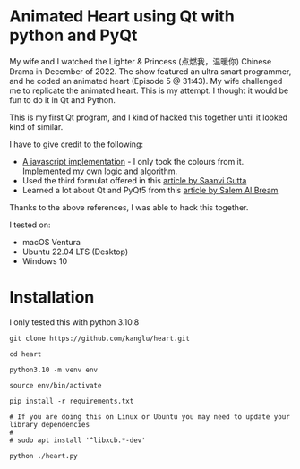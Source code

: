 # Animated Heart using Qt with python and PyQt

My wife and I watched the Lighter & Princess (点燃我，温暖你) Chinese Drama in December of 2022. The show featured an ultra smart programmer, and he coded an animated heart (Episode 5 @ 31:43). My wife challenged me to replicate the animated heart. This is my attempt. I thought it would be fun to do it in Qt and Python.

This is my first Qt program, and I kind of hacked this together until it looked kind of similar.

I have to give credit to the following:

* [A javascript implementation](https://qqqqqcy.github.io/heart_beat/#) - I only took the colours from it. Implemented my own logic and algorithm.
* Used the third formulat offered in this [article by Saanvi Gutta](https://blogs.lcps.org/academiesonline/2021/02/13/the-equation-of-the-heart/)
* Learned a lot about Qt and PyQt5 from this [article by Salem Al Bream](https://www.pythonguis.com/tutorials/qpropertyanimation/)

Thanks to the above references, I was able to hack this together.

I tested on:

  * macOS Ventura
  * Ubuntu 22.04 LTS (Desktop)
  * Windows 10

# Installation
I only tested this with python 3.10.8

```
git clone https://github.com/kanglu/heart.git

cd heart

python3.10 -m venv env

source env/bin/activate

pip install -r requirements.txt

# If you are doing this on Linux or Ubuntu you may need to update your library dependencies
#
# sudo apt install '^libxcb.*-dev'

python ./heart.py

```
